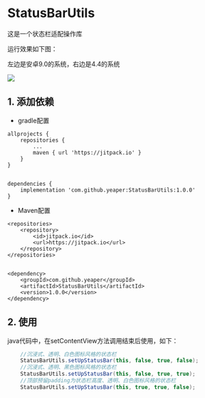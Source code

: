 # StatusBarUtils

这是一个状态栏适配操作库

运行效果如下图：

左边是安卓9.0的系统，右边是4.4的系统

![](http://bmob-cdn-20165.b0.upaiyun.com/2019/02/11/47f1449640095072807f12b161c7762c.png)


## 1. 添加依赖

- gradle配置

```
allprojects {
    repositories {
        ...
        maven { url 'https://jitpack.io' }
    }
}


dependencies {
    implementation 'com.github.yeaper:StatusBarUtils:1.0.0'
}
```

- Maven配置

```
<repositories>
    <repository>
        <id>jitpack.io</id>
        <url>https://jitpack.io</url>
    </repository>
</repositories>


<dependency>
    <groupId>com.github.yeaper</groupId>
    <artifactId>StatusBarUtils</artifactId>
    <version>1.0.0</version>
</dependency>
```

## 2. 使用

java代码中，在setContentView方法调用结束后使用，如下：

```java
    //沉浸式、透明、白色图标风格的状态栏
    StatusBarUtils.setUpStatusBar(this, false, true, false);
    //沉浸式、透明、黑色图标风格的状态栏
    StatusBarUtils.setUpStatusBar(this, false, true, true);
    //顶部预留padding为状态栏高度、透明、白色图标风格的状态栏
    StatusBarUtils.setUpStatusBar(this, true, true, false);
```
